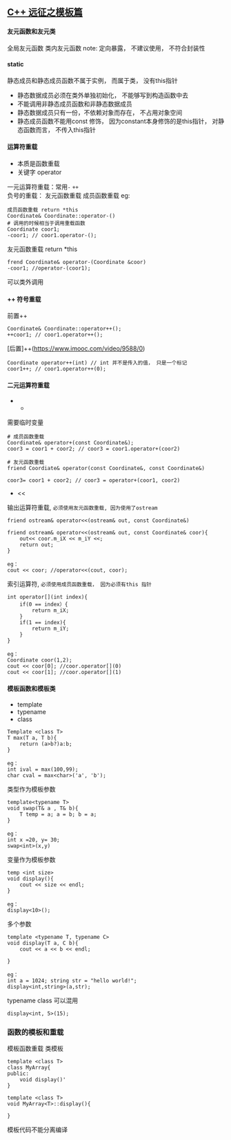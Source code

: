
## [C++ 远征之模板篇](https://www.imooc.com/learn/477)

#### 友元函数和友元类
全局友元函数
类内友元函数
note: 定向暴露， 不建议使用， 不符合封装性

#### static
静态成员和静态成员函数不属于实例， 而属于类， 没有this指针

- 静态数据成员必须在类外单独初始化， 不能够写到构造函数中去
- 不能调用非静态成员函数和非静态数据成员
- 静态数据成员只有一份，不依赖对象而存在， 不占用对象空间
- 静态成员函数不能用const 修饰， 因为constant本身修饰的是this指针， 对静态函数而言， 不传入this指针


#### 运算符重载

- 本质是函数重载
- 关键字 operator 

一元运算符重载：常用`-` `++`  
负号的重载： 
    友元函数重载
    成员函数重载
eg:
```
成员函数重载 return *this
Coordinate& Coordinate::operator-()
# 调用的时候相当于调用重载函数
Coordinate coor1;
-coor1; // coor1.operator-();
```
友元函数重载 return *this
```
frend Coordinate& operator-(Coordinate &coor)
-coor1; //operator-(coor1);
```
可以类外调用

#### ++ 符号重载
前置++

```
Coordinate& Coordinate::operator++();
++coor1; // coor1.operator++();
```
[后置]++(https://www.imooc.com/video/9588/0)
```
Coordinate operator++(int) // int 并不是传入的值， 只是一个标记
coor1++; // coor1.operator++(0);
```
#### 二元运算符重载

- + 

需要临时变量
```
# 成员函数重载
Coordinate& operator+(const Coordinate&);
coor3 = coor1 + coor2; // coor3 = coor1.operator+(coor2)

# 友元函数重载
friend Coordiate& operator(const Coordinate&, const Coordinate&)

coor3= coor1 + coor2; // coor3 = operator+(coor1, coor2)
```
-  <<

输出运算符重载, `必须使用友元函数重载, 因为使用了ostream`
```
friend ostream& operator<<(ostream& out, const Coordinate&)

friend ostream& operator<<(ostream& out, const Coordinate& coor){
    out<< coor.m_iX << m_iY <<;
    return out;
}

eg：
cout << coor; //operator<<(cout, coor);
```

索引运算符, `必须使用成员函数重载， 因为必须有this 指针`

```
int operator[](int index){
    if(0 == index）{
        return m_iX;
    }
    if(1 == index){
        return m_iY;
    }
}

eg：
Coordinate coor(1,2);
cout << coor[0]; //coor.operator[](0)
cout << coor[1]; //coor.operator[](1)
```


#### 模板函数和模板类
- template 
- typename 
- class

```
Template <class T>
T max(T a, T b){
    return (a>b?)a:b;
}

eg：
int ival = max(100,99);
char cval = max<char>('a', 'b');
```
类型作为模板参数
```
template<typename T>
void swap(T& a , T& b){
    T temp = a; a = b; b = a;
}

eg：
int x =20, y= 30;
swap<int>(x,y)
```
变量作为模板参数
```
temp <int size>
void display(){
    cout << size << endl;
}

eg：
display<10>();
```
多个参数
```
template <typename T, typename C>
void display(T a, C b){
    cout << a << b << endl;

}

eg：
int a = 1024; string str = "hello world!";
display<int,string>(a,str);
```
typename class 可以混用
```
display<int, 5>(15);
```

### 函数的模板和重载

模板函数重载
类模板
```
template <class T>
class MyArray{
public:
    void display()'
}

template <class T>
void MyArray<T>::display(){

}

```
模板代码不能分离编译